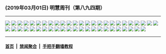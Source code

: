 ### (2019年03月01日) 明慧周刊（第八九四期） 

---

<img src="http://qikan.minghui.org/mhqkpage/qikanimage/2019/03/01/mhweekly894_read-online1.png"/> 

<img src="http://qikan.minghui.org/mhqkpage/qikanimage/2019/03/01/mhweekly894_read-online2.png"/> 

<img src="http://qikan.minghui.org/mhqkpage/qikanimage/2019/03/01/mhweekly894_read-online3.png"/> 

<img src="http://qikan.minghui.org/mhqkpage/qikanimage/2019/03/01/mhweekly894_read-online4.png"/> 

<img src="http://qikan.minghui.org/mhqkpage/qikanimage/2019/03/01/mhweekly894_read-online5.png"/> 

<img src="http://qikan.minghui.org/mhqkpage/qikanimage/2019/03/01/mhweekly894_read-online6.png"/> 

<img src="http://qikan.minghui.org/mhqkpage/qikanimage/2019/03/01/mhweekly894_read-online7.png"/> 

<img src="http://qikan.minghui.org/mhqkpage/qikanimage/2019/03/01/mhweekly894_read-online8.png"/> 

<img src="http://qikan.minghui.org/mhqkpage/qikanimage/2019/03/01/mhweekly894_read-online9.png"/> 

<img src="http://qikan.minghui.org/mhqkpage/qikanimage/2019/03/01/mhweekly894_read-online10.png"/> 

<img src="http://qikan.minghui.org/mhqkpage/qikanimage/2019/03/01/mhweekly894_read-online11.png"/> 

<img src="http://qikan.minghui.org/mhqkpage/qikanimage/2019/03/01/mhweekly894_read-online12.png"/> 

<img src="http://qikan.minghui.org/mhqkpage/qikanimage/2019/03/01/mhweekly894_read-online13.png"/> 

<img src="http://qikan.minghui.org/mhqkpage/qikanimage/2019/03/01/mhweekly894_read-online14.png"/> 

<img src="http://qikan.minghui.org/mhqkpage/qikanimage/2019/03/01/mhweekly894_read-online15.png"/> 

<img src="http://qikan.minghui.org/mhqkpage/qikanimage/2019/03/01/mhweekly894_read-online16.png"/> 

<img src="http://qikan.minghui.org/mhqkpage/qikanimage/2019/03/01/mhweekly894_read-online17.png"/> 

<img src="http://qikan.minghui.org/mhqkpage/qikanimage/2019/03/01/mhweekly894_read-online18.png"/> 

<img src="http://qikan.minghui.org/mhqkpage/qikanimage/2019/03/01/mhweekly894_read-online19.png"/> 

<img src="http://qikan.minghui.org/mhqkpage/qikanimage/2019/03/01/mhweekly894_read-online20.png"/> 

<img src="http://qikan.minghui.org/mhqkpage/qikanimage/2019/03/01/mhweekly894_read-online21.png"/> 

<img src="http://qikan.minghui.org/mhqkpage/qikanimage/2019/03/01/mhweekly894_read-online22.png"/> 

<img src="http://qikan.minghui.org/mhqkpage/qikanimage/2019/03/01/mhweekly894_read-online23.png"/> 

<img src="http://qikan.minghui.org/mhqkpage/qikanimage/2019/03/01/mhweekly894_read-online24.png"/> 

<img src="http://qikan.minghui.org/mhqkpage/qikanimage/2019/03/01/mhweekly894_read-online25.png"/> 

<img src="http://qikan.minghui.org/mhqkpage/qikanimage/2019/03/01/mhweekly894_read-online26.png"/> 

<img src="http://qikan.minghui.org/mhqkpage/qikanimage/2019/03/01/mhweekly894_read-online27.png"/> 

<img src="http://qikan.minghui.org/mhqkpage/qikanimage/2019/03/01/mhweekly894_read-online28.png"/> 

<img src="http://qikan.minghui.org/mhqkpage/qikanimage/2019/03/01/mhweekly894_read-online29.png"/> 

<img src="http://qikan.minghui.org/mhqkpage/qikanimage/2019/03/01/mhweekly894_read-online30.png"/> 

<img src="http://qikan.minghui.org/mhqkpage/qikanimage/2019/03/01/mhweekly894_read-online31.png"/> 

<img src="http://qikan.minghui.org/mhqkpage/qikanimage/2019/03/01/mhweekly894_read-online32.png"/> 

<img src="http://qikan.minghui.org/mhqkpage/qikanimage/2019/03/01/mhweekly894_read-online33.png"/> 

<img src="http://qikan.minghui.org/mhqkpage/qikanimage/2019/03/01/mhweekly894_read-online34.png"/> 

<img src="http://qikan.minghui.org/mhqkpage/qikanimage/2019/03/01/mhweekly894_read-online35.png"/> 

<img src="http://qikan.minghui.org/mhqkpage/qikanimage/2019/03/01/mhweekly894_read-online36.png"/> 

<img src="http://qikan.minghui.org/mhqkpage/qikanimage/2019/03/01/mhweekly894_read-online37.png"/> 

<img src="http://qikan.minghui.org/mhqkpage/qikanimage/2019/03/01/mhweekly894_read-online38.png"/> 

<img src="http://qikan.minghui.org/mhqkpage/qikanimage/2019/03/01/mhweekly894_read-online39.png"/> 

<img src="http://qikan.minghui.org/mhqkpage/qikanimage/2019/03/01/mhweekly894_read-online40.png"/> 

<img src="http://qikan.minghui.org/mhqkpage/qikanimage/2019/03/01/mhweekly894_read-online41.png"/> 

<img src="http://qikan.minghui.org/mhqkpage/qikanimage/2019/03/01/mhweekly894_read-online42.png"/> 

<img src="http://qikan.minghui.org/mhqkpage/qikanimage/2019/03/01/mhweekly894_read-online43.png"/> 

<img src="http://qikan.minghui.org/mhqkpage/qikanimage/2019/03/01/mhweekly894_read-online44.png"/> 

<img src="http://qikan.minghui.org/mhqkpage/qikanimage/2019/03/01/mhweekly894_read-online45.png"/> 

<img src="http://qikan.minghui.org/mhqkpage/qikanimage/2019/03/01/mhweekly894_read-online46.png"/> 

<img src="http://qikan.minghui.org/mhqkpage/qikanimage/2019/03/01/mhweekly894_read-online47.png"/> 

<img src="http://qikan.minghui.org/mhqkpage/qikanimage/2019/03/01/mhweekly894_read-online48.png"/> 



---

#### [首页](../../../..) &nbsp;|&nbsp; [禁闻聚合](https://github.com/gfw-breaker/banned-news) &nbsp;|&nbsp; [手把手翻墙教程](https://github.com/gfw-breaker/guides) 